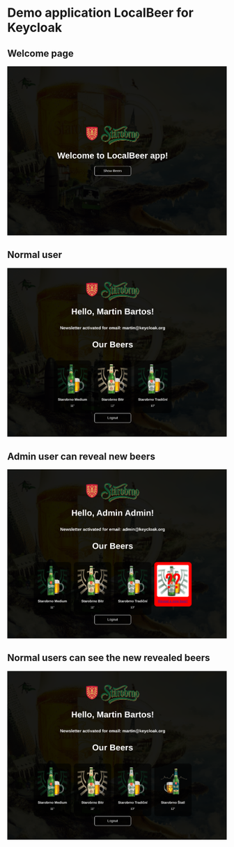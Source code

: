 # Demo application LocalBeer for Keycloak

## Welcome page
<img src="resources/img/01-welcome.png">

## Normal user
<img src="resources/img/02-normal-user.png">

## Admin user can reveal new beers
<img src="resources/img/03-admin-user.png">

## Normal users can see the new revealed beers
<img src="resources/img/04-normal-user-revealed.png">